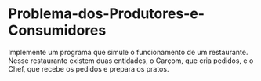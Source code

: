 # Problema-dos-Produtores-e-Consumidores
Implemente um programa que simule o funcionamento de um restaurante. Nesse restaurante existem duas entidades, o Garçom, que cria pedidos, e o Chef, que recebe os pedidos e prepara os pratos.
